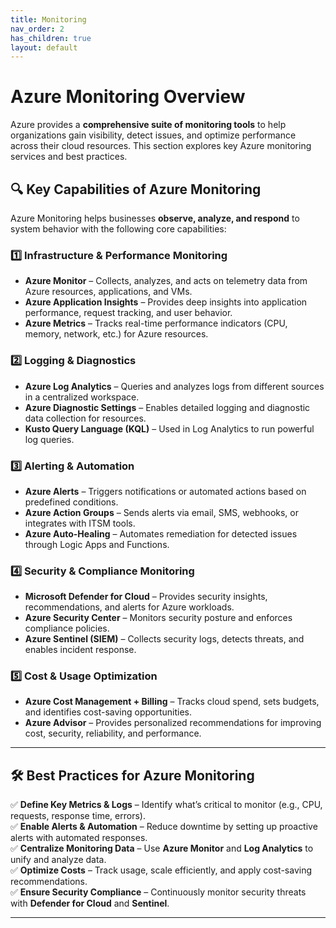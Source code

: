 ```yaml
---
title: Monitoring
nav_order: 2
has_children: true
layout: default
---
```


# Azure Monitoring Overview

Azure provides a **comprehensive suite of monitoring tools** to help organizations gain visibility, detect issues, and optimize performance across their cloud resources. This section explores key Azure monitoring services and best practices.

## **🔍 Key Capabilities of Azure Monitoring**
Azure Monitoring helps businesses **observe, analyze, and respond** to system behavior with the following core capabilities:

### **1️⃣ Infrastructure & Performance Monitoring**
- **Azure Monitor** – Collects, analyzes, and acts on telemetry data from Azure resources, applications, and VMs.
- **Azure Application Insights** – Provides deep insights into application performance, request tracking, and user behavior.
- **Azure Metrics** – Tracks real-time performance indicators (CPU, memory, network, etc.) for Azure resources.

### **2️⃣ Logging & Diagnostics**
- **Azure Log Analytics** – Queries and analyzes logs from different sources in a centralized workspace.
- **Azure Diagnostic Settings** – Enables detailed logging and diagnostic data collection for resources.
- **Kusto Query Language (KQL)** – Used in Log Analytics to run powerful log queries.

### **3️⃣ Alerting & Automation**
- **Azure Alerts** – Triggers notifications or automated actions based on predefined conditions.
- **Azure Action Groups** – Sends alerts via email, SMS, webhooks, or integrates with ITSM tools.
- **Azure Auto-Healing** – Automates remediation for detected issues through Logic Apps and Functions.

### **4️⃣ Security & Compliance Monitoring**
- **Microsoft Defender for Cloud** – Provides security insights, recommendations, and alerts for Azure workloads.
- **Azure Security Center** – Monitors security posture and enforces compliance policies.
- **Azure Sentinel (SIEM)** – Collects security logs, detects threats, and enables incident response.

### **5️⃣ Cost & Usage Optimization**
- **Azure Cost Management + Billing** – Tracks cloud spend, sets budgets, and identifies cost-saving opportunities.
- **Azure Advisor** – Provides personalized recommendations for improving cost, security, reliability, and performance.

---

## **🛠️ Best Practices for Azure Monitoring**
✅ **Define Key Metrics & Logs** – Identify what’s critical to monitor (e.g., CPU, requests, response time, errors).  
✅ **Enable Alerts & Automation** – Reduce downtime by setting up proactive alerts with automated responses.  
✅ **Centralize Monitoring Data** – Use **Azure Monitor** and **Log Analytics** to unify and analyze data.  
✅ **Optimize Costs** – Track usage, scale efficiently, and apply cost-saving recommendations.  
✅ **Ensure Security Compliance** – Continuously monitor security threats with **Defender for Cloud** and **Sentinel**.  

---

